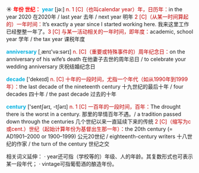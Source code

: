 ☀ <font color="red">**年份 世纪：**</font>
<font color="sky blue">**year**</font> [jə:] 
<font color="#c00000">n. 1 [C]（也叫calendar year）年，日历年：</font>in the year 2020 在2020年 / last year 去年 / next year 明年 <font color="#c00000">2 [C]（从某一时间算起的）一年时间：</font>It’s exactly a year since I started working here. 我来这里工作已经整整一年了。<font color="#c00000">3 [C] 与某一活动相关的一年时间，即年度：</font>academic, school year 学年 / the tax year 课税年度

<font color="sky blue">**anniversary**</font> [͵ænɪ'və:sərɪ] 
<font color="#c00000">n. [C]（重要或特殊事件的）周年纪念日：</font>on the anniversary of his wife’s death 在他妻子去世的周年忌日 / to celebrate your wedding anniversary 庆祝结婚纪念日

<font color="sky blue">**decade**</font> ['dekeɪd] 
<font color="#c00000">n. [C] 十年的一段时间，尤指一个年代（如从1990年到1999年）：</font>the last decade of the nineteenth century 十九世纪的最后十年 / four decades 四十年 / the past decade 过去的十年

<font color="sky blue">**century**</font> ['sentʃərɪ, -tʃərɪ] 
<font color="#c00000">n. 1 [C] 一百年的一段时间，百年：</font>The drought there is the worst in a century. 那里的旱情百年不遇。/ a tradition passed down through the centuries 几个世纪以来一直延续下来的传统 <font color="#c00000">2 [C]（缩写为c或cent.）世纪（起始计算年份为基督出生那一年）：</font>the 20th century (= AD1901–2000 or 1900–1999) 公元20世纪 / eighteenth-century writers 十八世纪的作家 / the turn of the century 世纪之交

相关词义延伸：
· year还可指（学校等的）年级、人的年龄。其复数形式也可表示某一段年代；
· vintage可指葡萄酒的酿造年份。
